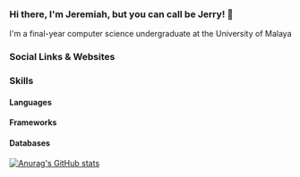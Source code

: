 ### Hi there, I'm Jeremiah, but you can call be Jerry! 👋

I'm a final-year computer science undergraduate at the University of Malaya


### Social Links & Websites




### Skills

#### Languages

#### Frameworks

#### Databases

[![Anurag's GitHub stats](https://github-readme-stats.vercel.app/api?username=jerrykingbob)](https://github.com/anuraghazra/github-readme-stats)
